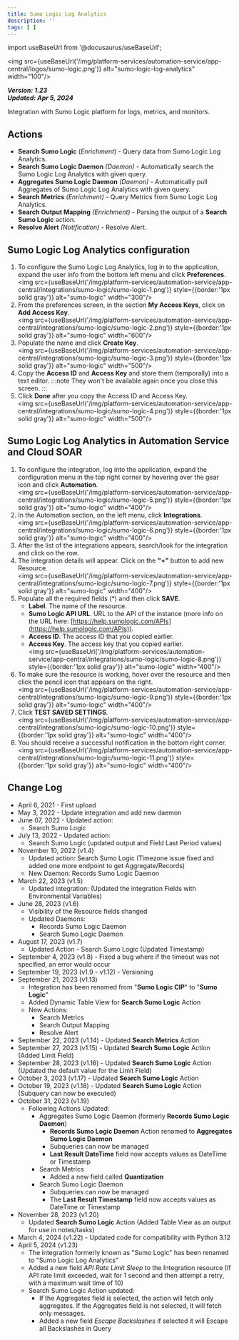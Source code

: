 ```yaml
---
title: Sumo Logic Log Analytics
description: ''
tags: [ ]
---
```


import useBaseUrl from '@docusaurus/useBaseUrl';

<img src={useBaseUrl('/img/platform-services/automation-service/app-central/logos/sumo-logic.png')} alt="sumo-logic-log-analytics" width="100"/>

***Version: 1.23  
Updated: Apr 5, 2024***

Integration with Sumo Logic platform for logs, metrics, and monitors.

## Actions

* **Search Sumo Logic** (*Enrichment*) - Query data from Sumo Logic Log Analytics.
* **Search Sumo Logic Daemon** *(Daemon)* - Automatically search the Sumo Logic Log Analytics with given query.
* **Aggregates Sumo Logic Daemon** *(Daemon)* - Automatically pull Aggregates of Sumo Logic Log Analytics with given query.
* **Search Metrics** *(Enrichment)* - Query Metrics from Sumo Logic Log Analytics.
* **Search Output Mapping** *(Enrichment)* - Parsing the output of a **Search Sumo Logic** action.
* **Resolve Alert** *(Notification)* - Resolve Alert.

## Sumo Logic Log Analytics configuration

1. To configure the Sumo Logic Log Analytics, log in to the application, expand the user info from the bottom left menu and click **Preferences**.<br/><img src={useBaseUrl('/img/platform-services/automation-service/app-central/integrations/sumo-logic/sumo-logic-1.png')} style={{border:'1px solid gray'}} alt="sumo-logic" width="300"/>
1. From the preferences screen, in the section **My Access Keys**, click on **Add Access Key**.<br/><img src={useBaseUrl('/img/platform-services/automation-service/app-central/integrations/sumo-logic/sumo-logic-2.png')} style={{border:'1px solid gray'}} alt="sumo-logic" width="600"/>
1. Populate the name and click **Create Key**.<br/><img src={useBaseUrl('/img/platform-services/automation-service/app-central/integrations/sumo-logic/sumo-logic-3.png')} style={{border:'1px solid gray'}} alt="sumo-logic" width="500"/>
1. Copy the **Access ID** and **Access Key** and store them (temporally) into a text editor.
   :::note
   They won't be available again once you close this screen.
   :::
1. Click **Done** after you copy the Access ID and Access Key.<br/><img src={useBaseUrl('/img/platform-services/automation-service/app-central/integrations/sumo-logic/sumo-logic-4.png')} style={{border:'1px solid gray'}} alt="sumo-logic" width="500"/>

## Sumo Logic Log Analytics in Automation Service and Cloud SOAR

1. To configure the integration, log into the application, expand the configuration menu in the top right corner by hovering over the gear icon and click **Automation**.<br/><img src={useBaseUrl('/img/platform-services/automation-service/app-central/integrations/sumo-logic/sumo-logic-5.png')} style={{border:'1px solid gray'}} alt="sumo-logic" width="400"/>
1. In the Automation section, on the left menu, click **Integrations**.<br/><img src={useBaseUrl('/img/platform-services/automation-service/app-central/integrations/sumo-logic/sumo-logic-6.png')} style={{border:'1px solid gray'}} alt="sumo-logic" width="400"/>
1. After the list of the integrations appears, search/look for the integration and click on the row.
1. The integration details will appear. Click on the **"+"** button to add new Resource.<br/><img src={useBaseUrl('/img/platform-services/automation-service/app-central/integrations/sumo-logic/sumo-logic-7.png')} style={{border:'1px solid gray'}} alt="sumo-logic" width="400"/>
1. Populate all the required fields (\*) and then click **SAVE**.
    * **Label**. The name of the resource.
    * **Sumo Logic API URL**. URL to the API of the instance (more info on the URL here: [https://help.sumologic.com/APIs](https://help.sumologic.com/APIs)).
    * **Access ID**. The access ID that you copied earlier.
    * **Access Key**. The access key that you copied earlier.<br/><img src={useBaseUrl('/img/platform-services/automation-service/app-central/integrations/sumo-logic/sumo-logic-8.png')} style={{border:'1px solid gray'}} alt="sumo-logic" width="400"/>
1. To make sure the resource is working, hover over the resource and then click the pencil icon that appears on the right.<br/><img src={useBaseUrl('/img/platform-services/automation-service/app-central/integrations/sumo-logic/sumo-logic-9.png')} style={{border:'1px solid gray'}} alt="sumo-logic" width="400"/>
1. Click **TEST SAVED SETTINGS**.<br/><img src={useBaseUrl('/img/platform-services/automation-service/app-central/integrations/sumo-logic/sumo-logic-10.png')} style={{border:'1px solid gray'}} alt="sumo-logic" width="400"/>
1. You should receive a successful notification in the bottom right corner.<br/><img src={useBaseUrl('/img/platform-services/automation-service/app-central/integrations/sumo-logic/sumo-logic-11.png')} style={{border:'1px solid gray'}} alt="sumo-logic" width="400"/>

## Change Log

* April 6, 2021 - First upload
* May 3, 2022 - Update integration and add new daemon
* June 07, 2022 - Updated action:
    + Search Sumo Logic
* July 13, 2022 - Updated action:
    + Search Sumo Logic (updated output and Field Last Period values)
* November 10, 2022 (v1.4)
    + Updated action: Search Sumo Logic (Timezone issue fixed and added one more endpoint to get Aggregate/Records)
    + New Daemon: Records Sumo Logic Daemon
* March 22, 2023 (v1.5)
    + Updated integration: (Updated the integration Fields with Environmental Variables)
* June 28, 2023 (v1.6)
    + Visibility of the Resource fields changed
    + Updated Daemons:
        - Records Sumo Logic Daemon
        - Search Sumo Logic Daemon
* August 17, 2023 (v1.7)
    + Updated Action - Search Sumo Logic (Updated Timestamp)
* September 4, 2023 (v1.8) - Fixed a bug where if the timeout was not specified, an error would occur
* September 19, 2023 (v1.9 - v1.12) - Versioning
* September 21, 2023 (v1.13)
    + Integration has been renamed from "**Sumo Logic CIP**" to "**Sumo Logic**"
    + Added Dynamic Table View for **Search Sumo Logic** Action
    + New Actions:
        - Search Metrics
        - Search Output Mapping
        - Resolve Alert
* September 22, 2023 (v1.14) - Updated **Search Metrics** Action
* September 27, 2023 (v1.15) - Updated **Search Sumo Logic** Action (Added Limit Field)
* September 28, 2023 (v1.16) - Updated **Search Sumo Logic** Action (Updated the default value for the Limit Field)
* October 3, 2023 (v1.17) - Updated **Search Sumo Logic** Action
* October 19, 2023 (v1.18) - Updated **Search Sumo Logic** Action (Subquery can now be executed)
* October 31, 2023 (v1.19)
    + Following Actions Updated:
        - Aggregates Sumo Logic Daemon (formerly **Records Sumo Logic Daemon**)
            * **Records Sumo Logic Daemon** Action renamed to **Aggregates Sumo Logic Daemon**
            * Subqueries can now be managed
            * **Last Result DateTime** field now accepts values as DateTime or Timestamp
        - Search Metrics
            * Added a new field called **Quantization**
        - Search Sumo Logic Daemon
            * Subqueries can now be managed
            * The **Last Result Timestamp** field now accepts values as DateTime or Timestamp
* November 28, 2023 (v1.20)
    + Updated **Search Sumo Logic** Action (Added Table View as an output for use in notes/tasks)
* March 4, 2024 (v1.22) - Updated code for compatibility with Python 3.12
* April 5, 2024 (v1.23)
    + The integration formerly known as "Sumo Logic" has been renamed to "Sumo Logic Log Analytics"
    + Added a new field *API Rate Limit Sleep* to the Integration resource (If API rate limit exceeded, wait for 1 second and then attempt a retry, with a maximum wait time of 10)
    + Search Sumo Logic Action updated:
        - If the Aggregates field is selected, the action will fetch only aggregates. If the Aggregates field is not selected, it will fetch only messages.
        - Added a new field *Escape Backslashes* if selected it will Escape all Backslashes in Query
